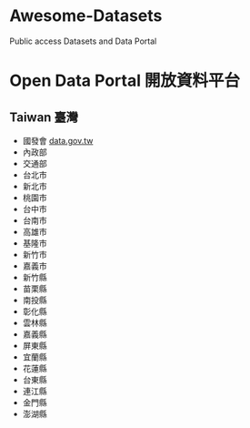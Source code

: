 # Awesome-Datasets
Public access Datasets and Data Portal

# Open Data Portal 開放資料平台
## Taiwan 臺灣
- 國發會 [data.gov.tw](https://data.gov.tw)
- 內政部
- 交通部
- 台北市
- 新北市
- 桃園市
- 台中市
- 台南市
- 高雄市
- 基隆市
- 新竹市
- 嘉義市
- 新竹縣
- 苗栗縣
- 南投縣
- 彰化縣
- 雲林縣
- 嘉義縣
- 屏東縣
- 宜蘭縣
- 花蓮縣
- 台東縣
- 連江縣
- 金門縣
- 澎湖縣